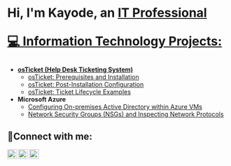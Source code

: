 <h1>Hi, I'm Kayode, an <a href="https://linkedin.com/in/kayodedosunmu">IT Professional

💻 Information Technology Projects:</h2>

- <b>osTicket (Help Desk Ticketing System)</b>
  - [osTicket: Prerequisites and Installation](https://github.com/mckay075/osticket-prereqs)
  - [osTicket: Post-Installation Configuration](https://github.com/mckay075/post-install-config)
  - [osTicket: Ticket Lifecycle Examples](https://github.com/mckay075/ticket-lifecycle)
- <b>Microsoft Azure</b>
  - [Configuring On-premises Active Directory within Azure VMs](https://github.com/mckay075/configure-ad)
  - [Network Security Groups (NSGs) and Inspecting Network Protocols](https://github.com/mckay075/azure-network-protocols)

<h2>🤳Connect with me:</h2>

[<img align="left" alt="KayodeDosunmu2 | Twitter" width="22px" src="https://cdn.jsdelivr.net/npm/simple-icons@v3/icons/twitter.svg" />][twitter]
[<img align="left" alt="kayodedosunmu | LinkedIn" width="22px" src="https://cdn.jsdelivr.net/npm/simple-icons@v3/icons/linkedin.svg" />][linkedin]
[<img align="left" alt="mckay.one | Instagram" width="22px" src="https://cdn.jsdelivr.net/npm/simple-icons@v3/icons/instagram.svg" />][instagram]

[twitter]: https://twitter.com/Josh
[instagram]: https://www.instagram.com/Josh
[linkedin]: https://linkedin.com/in/Josh
